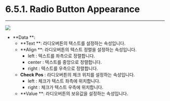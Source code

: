 # 6.5.1. Radio Button Appearance

---

![](/assets/rdo-ex-001.png)

* **Data **:
  * **Text **: 라디오버튼의 텍스트를 설정하는 속성입니다.
  * **Align **: 라디오버튼의 텍스트 정렬을 설정하는 속성입니다.
    * left : 텍스트를 좌측으로 정렬합니다.
    * center : 텍스트를 중앙으로 정렬합니다.
    * right : 텍스트를 우측으로 정렬합니다.
  * **Check Pos** : 라디오버튼의 체크 위치를 설정하는 속성입니다.
    * left : 체크가 텍스트 좌측에 위치합니다.
    * right : 체크가 텍스트 우측에 위치합니다. 
  * **Value **: 라디오버튼의 보유값을 설정하는 속성입니다.



